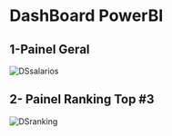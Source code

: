 # DashBoard PowerBI

## 1-Painel Geral
![DSsalarios](https://github.com/user-attachments/assets/b8fa5a93-3631-4e9a-a3bf-30c1df288322)

## 2- Painel Ranking Top #3
![DSranking](https://github.com/user-attachments/assets/0edc6c50-646d-4ed3-95fd-2a8f98a9730b)
